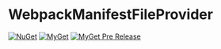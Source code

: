 # WebpackManifestFileProvider

[![NuGet](https://img.shields.io/nuget/v/WebpackManifestFileProvider.svg)](https://www.nuget.org/packages/WebpackManifestFileProvider/)
[![MyGet](https://img.shields.io/myget/herman-github/v/WebpackManifestFileProvider.svg)](https://www.myget.org/feed/herman-github/package/nuget/WebpackManifestFileProvider)
[![MyGet Pre Release](https://img.shields.io/myget/herman-github/vpre/WebpackManifestFileProvider.svg)](https://www.myget.org/feed/herman-github/package/nuget/WebpackManifestFileProvider)
